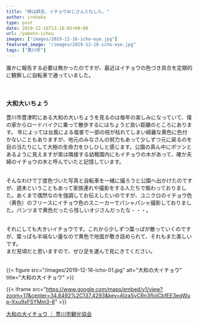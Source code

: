 ```yaml
---
title: "時は師走、イチョウおじさんと化した。"
author: irohaka
type: post
date: 2019-12-16T13:16:01+09:00
url: /yamato-ichou
images: ["images/2019-12-16-icho-eye.jpg"]
featured_image: "/images/2019-12-16-icho-eye.jpg"
tags: ["豊川市"]
---
```


誰かに報告する必要は無かったのですが、最近はイチョウの色づき具合を定期的に観察しに自転車で通っていました。
<!--more-->

<br>

### 大和大いちょう
豊川市豊津町にある大和の大いちょうを見るのは毎年の楽しみになっていて、僕の家からロードバイクに乗って散歩するにはちょうど良い距離のところにあります。 
年によっては台風による塩害で一部の枝が枯れてしまい綺麗な黄色に色付かないこともありますが、地元のみなさんの努力もあって少しずつ元に戻るのを目の当たりにして大樹の生命力をひしひしと感じます。公園の真ん中にポツンとあるように見えますが実は隣接する幼稚園内にもイチョウの木があって、確か夫婦のイチョウの木と呼んでいたと記憶しています。  
&nbsp;
<br>  
  
そんなわけで丁度色づいた写真と自転車を一緒に撮ろうと公園へ出かけたのですが、週末ということもあって家族連れや撮影をする人たちで賑わっておりました。あくまで偶然なのを強調してお伝えしたいのですが、ユニクロのイチョウ色（黄色）のフリースにイチョウ色のスニーカーでパシャパシャ撮影しておりました。パンツまで黄色だったら怪しいオジさんだったな・・・。  
&nbsp;
<br>  

それにしても大きいイチョウです。これから少しずつ葉っぱが散っていくのですが、葉っぱも半端ない量なので黄色で地面が敷き詰められて、それもまた美しいです。  
まだ見頃だと思いますので、ぜひ足を運んで見にきてください。  
&nbsp; 

{{< figure src="/images/2019-12-16-icho-01.jpg" alt="大和の大イチョウ" title="大和の大イチョウ" >}}
&nbsp;  


{{< iframe src="https://www.google.com/maps/embed/v1/view?zoom=17&center=34.8492%2C137.4293&key=AIzaSyCRn3fIolCbfEE3eqWup-Xxu9xFSYMm3-8" >}}



[大和の大イチョウ ｜ 豊川市観光協会](https://www.toyokawa-map.net/kanko/icho.php)  